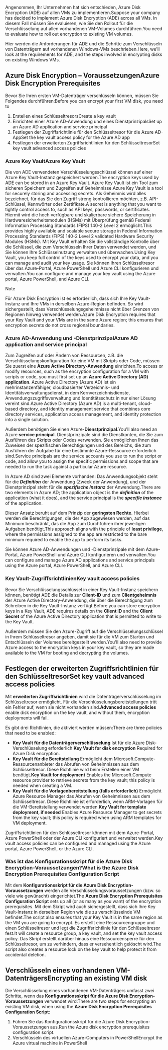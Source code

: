 <span data-ttu-id="07568-101">Angenommen, Ihr Unternehmen hat sich entschieden, Azure Disk Encryption (ADE) auf allen VMs zu implementieren.</span><span class="sxs-lookup"><span data-stu-id="07568-101">Suppose your company has decided to implement Azure Disk Encryption (ADE) across all VMs.</span></span> <span data-ttu-id="07568-102">In diesem Fall müssen Sie evaluieren, wie Sie den Rollout für die Verschlüsselung auf allen vorhandenen VM-Volumes durchführen.</span><span class="sxs-lookup"><span data-stu-id="07568-102">You need to evaluate how to roll out encryption to existing VM volumes.</span></span>

<span data-ttu-id="07568-103">Hier werden die Anforderungen für ADE und die Schritte zum Verschlüsseln von Datenträgern auf vorhandenen Windows-VMs beschrieben.</span><span class="sxs-lookup"><span data-stu-id="07568-103">Here, we'll look at the requirements for ADE, and the steps involved in encrypting disks on existing Windows VMs.</span></span>

## <a name="azure-disk-encryption-prerequisites"></a><span data-ttu-id="07568-104">Azure Disk Encryption – Voraussetzungen</span><span class="sxs-lookup"><span data-stu-id="07568-104">Azure Disk Encryption Prerequisites</span></span>

<span data-ttu-id="07568-105">Bevor Sie Ihren ersten VM-Datenträger verschlüsseln können, müssen Sie Folgendes durchführen:</span><span class="sxs-lookup"><span data-stu-id="07568-105">Before you can encrypt your first VM disk, you need to</span></span>

1. <span data-ttu-id="07568-106">Erstellen eines Schlüsseltresors</span><span class="sxs-lookup"><span data-stu-id="07568-106">Create a key vault</span></span>
1. <span data-ttu-id="07568-107">Einrichten einer Azure AD-Anwendung und eines Dienstprinzipals</span><span class="sxs-lookup"><span data-stu-id="07568-107">Set up an Azure AD application and service principal</span></span>
1. <span data-ttu-id="07568-108">Festlegen der Zugriffsrichtlinie für den Schlüsseltresor für die Azure AD-App</span><span class="sxs-lookup"><span data-stu-id="07568-108">Set the key vault access policy for the Azure AD app</span></span>
1. <span data-ttu-id="07568-109">Festlegen der erweiterten Zugriffsrichtlinien für den Schlüsseltresor</span><span class="sxs-lookup"><span data-stu-id="07568-109">Set key vault advanced access policies</span></span>

### <a name="azure-key-vault"></a><span data-ttu-id="07568-110">Azure Key Vault</span><span class="sxs-lookup"><span data-stu-id="07568-110">Azure Key Vault</span></span>

<span data-ttu-id="07568-111">Die von ADE verwendeten Verschlüsselungsschlüssel können auf einer Azure Key Vault-Instanz gespeichert werden.</span><span class="sxs-lookup"><span data-stu-id="07568-111">The encryption keys used by ADE can be stored in an Azure Key Vault.</span></span> <span data-ttu-id="07568-112">Azure Key Vault ist ein Tool zum sicheren Speichern und Zugreifen auf Geheimnisse.</span><span class="sxs-lookup"><span data-stu-id="07568-112">Azure Key Vault is a tool for securely storing and accessing secrets.</span></span> <span data-ttu-id="07568-113">Als Geheimnis wird alles bezeichnet, für das Sie den Zugriff streng kontrollieren möchten, z.B. API-Schlüssel, Kennwörter oder Zertifikate.</span><span class="sxs-lookup"><span data-stu-id="07568-113">A secret is anything that you want to tightly control access to, such as API keys, passwords, or certificates.</span></span> <span data-ttu-id="07568-114">Hiermit wird die hoch verfügbare und skalierbare sichere Speicherung in Hardwaresicherheitsmodulen (HSMs) mit Überprüfung gemäß Federal Information Processing Standards (FIPS) 140-2 Level 2 ermöglicht.</span><span class="sxs-lookup"><span data-stu-id="07568-114">This provides highly available and scalable secure storage in Federal Information Processing Standards (FIPS) 140-2 Level 2 validated Hardware Security Modules (HSMs).</span></span> <span data-ttu-id="07568-115">Mit Key Vault erhalten Sie die vollständige Kontrolle über die Schlüssel, die zum Verschlüsseln Ihrer Daten verwendet werden, und Sie können Ihre Schlüsselnutzung verwalten und überwachen.</span><span class="sxs-lookup"><span data-stu-id="07568-115">Using Key Vault, you keep full control of the keys used to encrypt your data, and you can manage and audit your key usage.</span></span> <span data-ttu-id="07568-116">Sie können Ihren Schlüsseltresor über das Azure-Portal, Azure PowerShell und Azure CLI konfigurieren und verwalten.</span><span class="sxs-lookup"><span data-stu-id="07568-116">You can configure and manage your key vault using the Azure portal, Azure PowerShell, and Azure CLI.</span></span>

>[!NOTE]
> <span data-ttu-id="07568-117">Für Azure Disk Encryption ist es erforderlich, dass sich Ihre Key Vault-Instanz und Ihre VMs in derselben Azure-Region befinden. So wird sichergestellt, dass Verschlüsselungsgeheimnisse nicht über Grenzen von Regionen hinweg verwendet werden.</span><span class="sxs-lookup"><span data-stu-id="07568-117">Azure Disk Encryption requires that your Key Vault and your VMs are in the same Azure region; this ensures that encryption secrets do not cross regional boundaries.</span></span>

### <a name="azure-ad-application-and-service-principal"></a><span data-ttu-id="07568-118">Azure AD-Anwendung und -Dienstprinzipal</span><span class="sxs-lookup"><span data-stu-id="07568-118">Azure AD application and service principal</span></span>

<span data-ttu-id="07568-119">Zum Zugreifen auf oder Ändern von Ressourcen, z.B. die Verschlüsselungskonfiguration für eine VM mit Skripts oder Code, müssen Sie zuerst eine **Azure Active Directory-Anwendung** einrichten.</span><span class="sxs-lookup"><span data-stu-id="07568-119">To access or modify resources, such as the encryption configuration for a VM with scripts or code, you must first set up an **Azure Active Directory (AD) application**.</span></span> <span data-ttu-id="07568-120">Azure Active Directory (Azure AD) ist ein mehrinstanzenfähiger, cloudbasierter Verzeichnis- und Identitätsverwaltungsdienst, in dem Kernverzeichnisdienste, Anwendungszugriffsverwaltung und Identitätsschutz in nur einer Lösung vereint sind.</span><span class="sxs-lookup"><span data-stu-id="07568-120">Azure Active Directory (Azure AD) is a multi-tenant, cloud-based directory, and identity management service that combines core directory services, application access management, and identity protection into a single solution.</span></span>

<span data-ttu-id="07568-121">Außerdem benötigen Sie einen Azure-**Dienstprinzipal**.</span><span class="sxs-lookup"><span data-stu-id="07568-121">You'll also need an Azure **service principal**.</span></span> <span data-ttu-id="07568-122">Dienstprinzipale sind die Dienstkonten, die Sie zum Ausführen des Skripts oder Codes verwenden. Sie ermöglichen Ihnen das Zuweisen der spezifischen Berechtigungen und des Bereichs, die zum Ausführen der Aufgabe für eine bestimmte Azure-Ressource erforderlich sind.</span><span class="sxs-lookup"><span data-stu-id="07568-122">Service principals are the service accounts you use to run the script or code, and allow you to assign the specific permissions and scope that are needed to run the task against a particular Azure resource.</span></span>

<span data-ttu-id="07568-123">In Azure AD sind zwei Elemente vorhanden: Das Anwendungsobjekt steht für die **_Definition_** der Anwendung (Zweck der Anwendung), und der Dienstprinzipal steht für die **_spezifische Instanz_** der Anwendung.</span><span class="sxs-lookup"><span data-stu-id="07568-123">There are two elements in Azure AD; the application object is the **_definition_** of the application (what it does), and the service principal is the **_specific instance_** of the application.</span></span>

<span data-ttu-id="07568-124">Dieser Ansatz beruht auf dem Prinzip der **geringsten Rechte**. Hierbei werden die Berechtigungen, die der App zugewiesen werden, auf das Minimum beschränkt, das die App zum Durchführen ihrer jeweiligen Aufgaben benötigt.</span><span class="sxs-lookup"><span data-stu-id="07568-124">This approach aligns with the principle of **least privilege**, where the permissions assigned to the app are restricted to the bare minimum required to enable the app to perform its tasks.</span></span>

<span data-ttu-id="07568-125">Sie können Azure AD-Anwendungen und -Dienstprinzipale mit dem Azure-Portal, Azure PowerShell und Azure CLI konfigurieren und verwalten.</span><span class="sxs-lookup"><span data-stu-id="07568-125">You can configure and manage Azure AD applications and service principals using the Azure portal, Azure PowerShell, and Azure CLI.</span></span>

### <a name="key-vault-access-policies"></a><span data-ttu-id="07568-126">Key Vault-Zugriffsrichtlinien</span><span class="sxs-lookup"><span data-stu-id="07568-126">Key vault access policies</span></span>

<span data-ttu-id="07568-127">Bevor Sie Verschlüsselungsschlüssel in einer Key Vault-Instanz speichern können, benötigt ADE die Details zur **Client-ID** und zum **Clientgeheimnis** der Azure Active Directory-Anwendung, die über die Berechtigung zum Schreiben in die Key Vault-Instanz verfügt.</span><span class="sxs-lookup"><span data-stu-id="07568-127">Before you can store encryption keys in a Key Vault, ADE requires details on the **Client ID** and the **Client Secret** of the Azure Active Directory application that is permitted to write to the Key Vault.</span></span>

<span data-ttu-id="07568-128">Außerdem müssen Sie den Azure-Zugriff auf die Verschlüsselungsschlüssel in Ihrem Schlüsseltresor angeben, damit sie für die VM zum Starten und Entschlüsseln der Volumes bereitgestellt werden.</span><span class="sxs-lookup"><span data-stu-id="07568-128">You'll also need to provide Azure access to the encryption keys in your key vault, so they are made available to the VM for booting and decrypting the volumes.</span></span>

## <a name="set-key-vault-advanced-access-policies"></a><span data-ttu-id="07568-129">Festlegen der erweiterten Zugriffsrichtlinien für den Schlüsseltresor</span><span class="sxs-lookup"><span data-stu-id="07568-129">Set key vault advanced access policies</span></span>

<span data-ttu-id="07568-130">Mit **erweiterten Zugriffsrichtlinien** wird die Datenträgerverschlüsselung im Schlüsseltresor ermöglicht. Für die Verschlüsselungsbereitstellungen tritt ein Fehler auf, wenn sie nicht vorhanden sind.</span><span class="sxs-lookup"><span data-stu-id="07568-130">**Advanced access policies** enable disk encryption on the key vault, and without them, encryption deployments will fail.</span></span> 

<span data-ttu-id="07568-131">Es gibt drei Richtlinien, die aktiviert werden müssen:</span><span class="sxs-lookup"><span data-stu-id="07568-131">There are three policies that need to be enabled:</span></span>

- <span data-ttu-id="07568-132">**Key Vault für die Datenträgerverschlüsselung** Ist für die Azure Disk-Verschlüsselung erforderlich.</span><span class="sxs-lookup"><span data-stu-id="07568-132">**Key Vault for disk encryption** Required for Azure Disk encryption.</span></span>
- <span data-ttu-id="07568-133">**Key Vault für die Bereitstellung** Ermöglicht dem Microsoft.Compute-Ressourcenanbieter das Abrufen von Geheimnissen aus dem Schlüsseltresor. Diese Richtlinie wird beim Erstellen einer VM benötigt.</span><span class="sxs-lookup"><span data-stu-id="07568-133">**Key Vault for deployment** Enables the Microsoft.Compute resource provider to retrieve secrets from the key vault; this policy is needed when creating a VM.</span></span>
- <span data-ttu-id="07568-134">**Key Vault für die Vorlagenbereitstellung (falls erforderlich)** Ermöglicht Azure Resource Manager das Abrufen von Geheimnissen aus dem Schlüsseltresor. Diese Richtlinie ist erforderlich, wenn ARM-Vorlagen für die VM-Bereitstellung verwendet werden.</span><span class="sxs-lookup"><span data-stu-id="07568-134">**Key Vault for template deployment, if needed** Enables Azure Resource Manager to get secrets from the key vault; this policy is required when using ARM templates for VM deployment.</span></span>

<span data-ttu-id="07568-135">Zugriffsrichtlinien für den Schlüsseltresor können mit dem Azure-Portal, Azure PowerShell oder der Azure CLI konfiguriert und verwaltet werden.</span><span class="sxs-lookup"><span data-stu-id="07568-135">Key vault access policies can be configured and managed using the Azure portal, Azure PowerShell, or the Azure CLI.</span></span>

### <a name="what-is-the-azure-disk-encryption-prerequisites-configuration-script"></a><span data-ttu-id="07568-136">Was ist das Konfigurationsskript für die Azure Disk Encryption-Voraussetzungen?</span><span class="sxs-lookup"><span data-stu-id="07568-136">What is the Azure Disk Encryption Prerequisites Configuration Script</span></span>

<span data-ttu-id="07568-137">Mit dem **Konfigurationsskript für die Azure Disk Encryption-Voraussetzungen** werden alle Verschlüsselungsvoraussetzungen (bzw. so viele wie gewünscht) eingerichtet.</span><span class="sxs-lookup"><span data-stu-id="07568-137">The **Azure Disk Encryption Prerequisites Configuration Script** sets up all (or as many as you want) of the encryption prerequisites.</span></span> <span data-ttu-id="07568-138">Mit dem Skript wird auch sichergestellt, dass sich Ihre Key Vault-Instanz in derselben Region wie die zu verschlüsselnde VM befindet.</span><span class="sxs-lookup"><span data-stu-id="07568-138">The script also ensures that your Key Vault is in the same region as the VM you are going to encrypt.</span></span> <span data-ttu-id="07568-139">Es erstellt eine Ressourcengruppe und einen Schlüsseltresor und legt die Zugriffsrichtlinie für den Schlüsseltresor fest.</span><span class="sxs-lookup"><span data-stu-id="07568-139">It will create a resource group, a key vault, and set the key vault access policy.</span></span> <span data-ttu-id="07568-140">Das Skript erstellt darüber hinaus eine Ressourcensperre für den Schlüsseltresor, um zu verhindern, dass er versehentlich gelöscht wird.</span><span class="sxs-lookup"><span data-stu-id="07568-140">The script also creates a resource lock on the key vault to help protect it from accidental deletion.</span></span>

## <a name="encrypting-an-existing-vm-disk"></a><span data-ttu-id="07568-141">Verschlüsseln eines vorhandenen VM-Datenträgers</span><span class="sxs-lookup"><span data-stu-id="07568-141">Encrypting an existing VM disk</span></span>

<span data-ttu-id="07568-142">Die Verschlüsselung eines vorhandenen VM-Datenträgers umfasst zwei Schritte, wenn das **Konfigurationsskript für die Azure Disk Encryption-Voraussetzungen** verwendet wird:</span><span class="sxs-lookup"><span data-stu-id="07568-142">There are two steps for encrypting an existing VM disk, when using the **Azure Disk Encryption Prerequisites Configuration Script**:</span></span>

1. <span data-ttu-id="07568-143">Führen Sie das Konfigurationsskript für die Azure Disk Encryption-Voraussetzungen aus.</span><span class="sxs-lookup"><span data-stu-id="07568-143">Run the Azure disk encryption prerequisites configuration script.</span></span>
1. <span data-ttu-id="07568-144">Verschlüsseln des virtuellen Azure-Computers in PowerShell</span><span class="sxs-lookup"><span data-stu-id="07568-144">Encrypt the Azure virtual machine in PowerShell</span></span>
